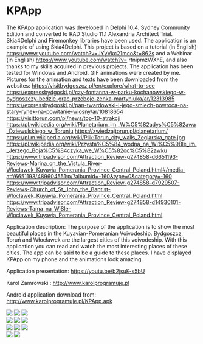 # KPApp
The KPApp application was developed in Delphi 10.4. Sydney Community Edition and converted to RAD Studio 11.1 Alexandria Architect Trial.
Skia4Delphi and Firemonkey libraries have been used. The application is an example of using Skia4Delphi.
This project is based on a tutorial (in English) https://www.youtube.com/watch?v=JYyVkc21mco&t=862s and a Webinar (in English) https://www.youtube.com/watch?v= rtnipmzWXhE, and also thanks to my skills acquired in previous projects.
The application has been tested for Windows and Android.
GIF animations were created by me.
Pictures for the animation and texts have been downloaded from the websites:
https://visitbydgoszcz.pl/en/explore/what-to-see
https://expressbydgoski.pl/czy-fontanna-w-parku-kochanowskiego-w-bydgoszczy-bedzie-grac-przeboje-zenka-martyniuka/ar/12313985
https://expressbydgoski.pl/pan-twardowski-i-jego-smiech-powroca-na-stary-rynek-na-powitanie-wiosny/ar/10818654
https://visittorun.com/pl/news/top-10-atrakcji
https://pl.wikipedia.org/wiki/Planetarium_im._W%C5%82adys%C5%82awa_Dziewulskiego_w_Toruniu
https://zwiedzajtorun.pl/planetarium/
https://pl.m.wikipedia.org/wiki/Plik:Torun_city_walls_Zeglarska_gate.jpg
https://pl.wikipedia.org/wiki/Przysta%C5%84_wodna_na_Wi%C5%9Ble_im._Jerzego_Boja%C5%84czyka_we_W%C5%82oc%C5%82awku
https://www.tripadvisor.com/Attraction_Review-g274858-d6651193-Reviews-Marina_on_the_Vistula_River-Wloclawek_Kuyavia_Pomerania_Province_Central_Poland.html#/media-atf/6651193/489604551:p/?albumid=-160&type=0&category=-160
https://www.tripadvisor.com/Attraction_Review-g274858-d7929507-Reviews-Church_of_St_John_the_Baptist-Wloclawek_Kuyavia_Pomerania_Province_Central_Poland.html
https://www.tripadvisor.com/Attraction_Review-g274858-d14930101-Reviews-Tama_na_WiSle-Wloclawek_Kuyavia_Pomerania_Province_Central_Poland.html


Application description:
The purpose of the application is to show the most beautiful places in the Kuyavian-Pomeranian Voivodeship.
Bydgoszcz, Toruń and Włocławek are the largest cities of this voivodeship.
With this application you can read and watch the most interesting places of these cities.
The app can be said to be a guide to these places. I have displayed KPApp on my phone and the animations look amazing.


Application presentation: https://youtu.be/b2jsuK-s5bU

Karol Zamrowski : http://www.karolprogramuje.pl

Android application download from: http://www.karolprogramuje.pl/KPApp.apk


<img src="https://github.com/loraken/KP/Screen/Windows/KP1.png">
<img src="https://github.com/gbegreg/KP/Screen/Windows/KP2.png">
<img src="https://github.com/gbegreg/KP/Screen/Windows/KP3.png">
<BR>
<img src="https://github.com/gbegreg/KP/Screen/Windows/KP4.png">
<img src="https://github.com/gbegreg/KP/Screen/Windows/KP5.png">
<img src="https://github.com/gbegreg/KP/Screen/Windows/KP6.png">
<BR>
<img src="https://github.com/loraken/KP/Screen/Android/KP1.png">
<img src="https://github.com/gbegreg/KP/Screen/Android/KP2.png">
<img src="https://github.com/gbegreg/KP/Screen/Android/KP3.png">
<BR>
<img src="https://github.com/gbegreg/KP/Screen/Android/KP4.png">
<img src="https://github.com/gbegreg/KP/Screen/Android/KP5.png">

<BR>


